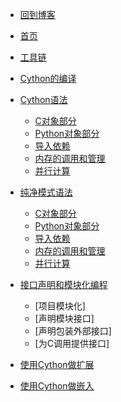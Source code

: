 * [回到博客](http://blog.hszofficial.site/)
* [首页](README.md)
* [工具链](工具链/工具链.md)
* [Cython的编译](Cython的编译补充/Cython的编译.md)
* [Cython语法](Cython语法/README.md)
    * [C对象部分](Cython语法/C对象部分.md)
    * [Python对象部分](Cython语法/Python对象部分.md)
    * [导入依赖](Cython语法/导入依赖.md)
    * [内存的调用和管理](Cython语法/内存的调用和管理.md)
    * [并行计算](Cython语法/并行计算.md)
* [纯净模式语法](纯净模式语法/README.md)
    * [C对象部分](纯净模式语法/C对象部分.md)
    * [Python对象部分](纯净模式语法/Python对象部分.md)
    * [导入依赖](纯净模式语法/导入依赖.md)
    * [内存的调用和管理](纯净模式语法/内存的调用和管理.md)
    * [并行计算](纯净模式语法/并行计算.md)

* [接口声明和模块化编程](接口声明和模块化编程/README.md)
    * [项目模块化]
    * [声明模块接口]
    * [声明包装外部接口]
    * [为C调用提供接口]

* [使用Cython做扩展](使用Cython做扩展/README.md)
* [使用Cython做嵌入](使用Cython做扩展/README.md)